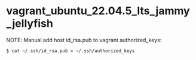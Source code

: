 # vagrant_ubuntu_22.04.5_lts_jammy_jellyfish

NOTE:
Manual add host id_rsa.pub to vagrant authorized_keys: 
```
$ cat ~/.ssh/id_rsa.pub > ~/.ssh/authorized_keys
```
